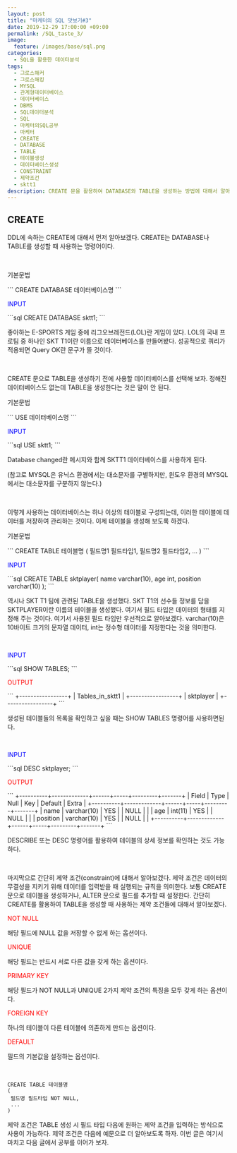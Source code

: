 ```yaml
---
layout: post
title: "마케터의 SQL 맛보기#3"
date: 2019-12-29 17:00:00 +09:00
permalink: /SQL_taste_3/
image:
  feature: /images/base/sql.png
categories:
  - SQL을 활용한 데이터분석
tags:
  - 그로스해커
  - 그로스해킹
  - MYSQL
  - 관계형데이터베이스
  - 데이터베이스
  - DBMS
  - SQL데이터분석
  - SQL
  - 마케터의SQL공부
  - 마케터
  - CREATE
  - DATABASE
  - TABLE
  - 테이블생성
  - 데이터베이스생성
  - CONSTRAINT
  - 제약조건
  - sktt1
description: CREATE 문을 활용하여 DATABASE와 TABLE을 생성하는 방법에 대해서 알아보자.
---
```


## CREATE

DDL에 속하는 CREATE에 대해서 먼저 알아보겠다. CREATE는 DATABASE나 TABLE를 생성할 때 사용하는 명령어이다.

<br>

<p class="codeterm">기본문법</p>
```
CREATE DATABASE 데이터베이스명
```

<p class="codeterm" style="color:blue">INPUT</p>
```sql
CREATE DATABASE sktt1;
```

좋아하는 E-SPORTS 게임 중에 리그오브레전드(LOL)란 게임이 있다. LOL의 국내 프로팀 중 하나인 SKT T1이란 이름으로 데이터베이스를 만들어봤다. 성공적으로 쿼리가 적용되면 Query OK란 문구가 뜰 것이다.

<br>

CREATE 문으로 TABLE을 생성하기 전에 사용할 데이터베이스를 선택해 보자. 정해진 데이터베이스도 없는데 TABLE을 생성한다는 것은 말이 안 된다.

<p class="codeterm">기본문법</p>
```
USE 데이터베이스명
```

<p class="codeterm" style="color:blue">INPUT</p>
```sql
USE sktt1;
```

Database changed란 메시지와 함께 SKTT1 데이터베이스를 사용하게 된다. 

(참고로 MYSQL은 유닉스 환경에서는 대소문자를 구별하지만, 윈도우 환경의 MYSQL에서는 대소문자를 구분하지 않는다.)

<br>

이렇게 사용하는 데이터베이스는 하나 이상의 테이블로 구성되는데, 이러한 테이블에 데이터를 저장하여 관리하는 것이다. 이제 테이블을 생성해 보도록 하겠다.

<p class="codeterm">기본문법</p>
```
CREATE TABLE 테이블명
(
 필드명1 필드타입1,
 필드명2 필드타입2,
 ...
)
```

<p class="codeterm" style="color:blue">INPUT</p>
```sql
CREATE TABLE sktplayer(
	name varchar(10),
	age int,
 position varchar(10)
);
```

역시나 SKT T1 팀에 관련된 TABLE을 생성했다. SKT T1의 선수들 정보를 담을 SKTPLAYER이란 이름의 테이블을 생성했다. 여기서 필드 타입은 데이터의 형태를 지정해 주는 것이다. 여기서 사용된 필드 타입만 우선적으로 알아보겠다. varchar(10)은 10바이트 크기의 문자열 데이터, int는 정수형  데이터를 지정한다는 것을 의미한다.

<br>

<p class="codeterm" style="color:blue">INPUT</p>
```sql
SHOW TABLES;
```

<p class="codeterm" style="color:red">OUTPUT</p>
```
+-----------------+
| Tables_in_sktt1 |
+-----------------+
| sktplayer       |
+-----------------+
```

생성된 테이블들의 목록을 확인하고 싶을 때는 SHOW TABLES 명령어를 사용하면된다.

<br>

<p class="codeterm" style="color:blue">INPUT</p>
```sql
DESC sktplayer;
```

<p class="codeterm" style="color:red">OUTPUT</p>
```
+----------+-------------+------+-----+---------+-------+
| Field    | Type        | Null | Key | Default | Extra |
+----------+-------------+------+-----+---------+-------+
| name     | varchar(10) | YES  |     | NULL    |       |
| age      | int(11)     | YES  |     | NULL    |       |
| position | varchar(10) | YES  |     | NULL    |       |
+----------+-------------+------+-----+---------+-------+
```

DESCRIBE 또는 DESC 명령어를 활용하여 테이블의 상세 정보를 확인하는 것도 가능하다.

<br>

마지막으로 간단히 제약 조건(constraint)에 대해서 알아보겠다. 제약 조건은 데이터의 무결성을 지키기 위해 데이터를 입력받을 때 실행되는 규칙을 의미한다. 보통 CREATE 문으로 테이블을 생성하거나, ALTER 문으로 필드를 추가할 때 설정한다. 간단히 CREATE를 활용하여 TABLE을 생성할 때 사용하는 제약 조건들에 대해서 알아보겠다.

<p class="wordterm" style="color:red">NOT NULL</p>

해당 필드에 NULL 값을 저장할 수 없게 하는 옵션이다.

<p class="wordterm" style="color:red">UNIQUE</p>

해당 필드는 반드시 서로 다른 값을 갖게 하는 옵션이다.

<p class="wordterm" style="color:red">PRIMARY KEY</p>

해당 필드가 NOT NULL과 UNIQUE  2가지 제약 조건의 특징을 모두 갖게 하는 옵션이다.

<p class="wordterm" style="color:red">FOREIGN KEY</p>

하나의 테이블이 다른 테이블에 의존하게 만드는 옵션이다.

<p class="wordterm" style="color:red">DEFAULT</p>

필드의 기본값을 설정하는 옵션이다.

<br>

```
CREATE TABLE 테이블명
(
 필드명 필드타입 NOT NULL,
 ...
)
```

제약 조건은 TABLE 생성 시 필드 타입 다음에 원하는 제약 조건을 입력하는 방식으로 사용이 가능하다. 제약 조건은 다음에 예문으로 더 알아보도록 하자. 이번 글은 여기서 마치고 다음 글에서 공부를 이어가 보자.
